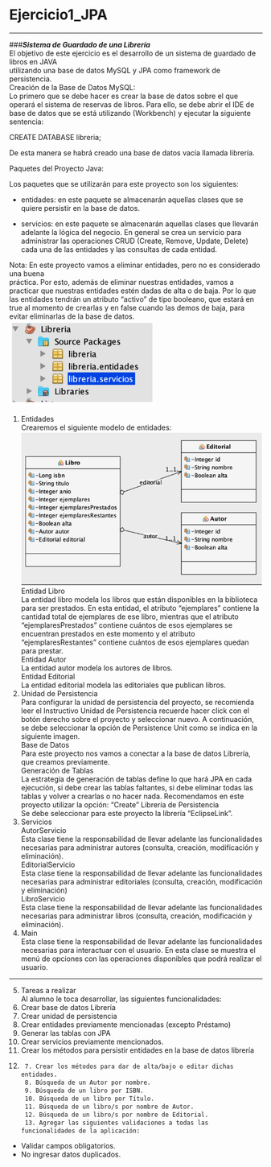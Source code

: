 # Ejercicio1_JPA
---
###***Sistema de Guardado de una Librería***<br>
El objetivo de este ejercicio es el desarrollo de un sistema de guardado de libros en JAVA<br>
utilizando una base de datos MySQL y JPA como framework de persistencia.<br>
Creación de la Base de Datos MySQL:<br>
Lo primero que se debe hacer es crear la base de datos sobre el que operará el sistema de
reservas de libros. Para ello, se debe abrir el IDE de base de datos que se está utilizando
(Workbench) y ejecutar la siguiente sentencia:<br>

CREATE DATABASE libreria;

De esta manera se habrá creado una base de datos vacía llamada librería.

Paquetes del Proyecto Java:

Los paquetes que se utilizarán para este proyecto son los siguientes:

- entidades: en este paquete se almacenarán aquellas clases que se quiere persistir en la
base de datos.

- servicios: en este paquete se almacenarán aquellas clases que llevarán adelante la lógica
del negocio. En general se crea un servicio para administrar las operaciones CRUD
(Create, Remove, Update, Delete) cada una de las entidades y las consultas de cada
entidad.

Nota: En este proyecto vamos a eliminar entidades, pero no es considerado una buena<br>
práctica. Por esto, además de eliminar nuestras entidades, vamos a practicar que nuestras
entidades estén dadas de alta o de baja. Por lo que las entidades tendrán un atributo “activo”
de tipo booleano, que estará en true al momento de crearlas y en false cuando las demos de
baja, para evitar eliminarlas de la base de datos.<br>
<img src="src/images/libreriaPackages.PNG"><br>
1. Entidades<br>
Crearemos el siguiente modelo de entidades:<br>
<img src="src/images/UMLlibreria.PNG"><br>
Entidad Libro<br>
La entidad libro modela los libros que están disponibles en la biblioteca para ser prestados. En
esta entidad, el atributo “ejemplares” contiene la cantidad total de ejemplares de ese libro,
mientras que el atributo “ejemplaresPrestados” contiene cuántos de esos ejemplares se
encuentran prestados en este momento y el atributo “ejemplaresRestantes” contiene cuántos
de esos ejemplares quedan para prestar.<br>
Entidad Autor<br>
La entidad autor modela los autores de libros.<br>
Entidad Editorial<br>
La entidad editorial modela las editoriales que publican libros.<br>
2. Unidad de Persistencia<br>
Para configurar la unidad de persistencia del proyecto, se recomienda leer el Instructivo
Unidad de Persistencia recuerde hacer click con el botón derecho sobre el proyecto y
seleccionar nuevo. A continuación, se debe seleccionar la opción de Persistence Unit como se
indica en la siguiente imagen.<br>
Base de Datos<br>
Para este proyecto nos vamos a conectar a la base de datos Librería, que creamos previamente.<br>
Generación de Tablas<br>
La estrategia de generación de tablas define lo que hará JPA en cada ejecución, si debe crear
las tablas faltantes, si debe eliminar todas las tablas y volver a crearlas o no hacer nada.
Recomendamos en este proyecto utilizar la opción: “Create”
Librería de Persistencia<br>
Se debe seleccionar para este proyecto la librería “EclipseLink”.<br>
3. Servicios<br>
AutorServicio<br>
Esta clase tiene la responsabilidad de llevar adelante las funcionalidades necesarias para
administrar autores (consulta, creación, modificación y eliminación).<br>
EditorialServicio<br>
Esta clase tiene la responsabilidad de llevar adelante las funcionalidades necesarias para
administrar editoriales (consulta, creación, modificación y eliminación)<br>
LibroServicio<br>
Esta clase tiene la responsabilidad de llevar adelante las funcionalidades necesarias para
administrar libros (consulta, creación, modificación y eliminación).<br>
4. Main<br>
Esta clase tiene la responsabilidad de llevar adelante las funcionalidades necesarias para
interactuar con el usuario. En esta clase se muestra el menú de opciones con las operaciones
disponibles que podrá realizar el usuario.<br>
---
5. Tareas a realizar<br>
Al alumno le toca desarrollar, las siguientes funcionalidades:
1. Crear base de datos Librería
2. Crear unidad de persistencia
3. Crear entidades previamente mencionadas (excepto Préstamo)
4. Generar las tablas con JPA
5. Crear servicios previamente mencionados.
6. Crear los métodos para persistir entidades en la base de datos librería
7.      7. Crear los métodos para dar de alta/bajo o editar dichas entidades.
        8. Búsqueda de un Autor por nombre.
        9. Búsqueda de un libro por ISBN.
        10. Búsqueda de un libro por Título.
        11. Búsqueda de un libro/s por nombre de Autor.
        12. Búsqueda de un libro/s por nombre de Editorial.
        13. Agregar las siguientes validaciones a todas las funcionalidades de la aplicación:
- Validar campos obligatorios.
- No ingresar datos duplicados.
